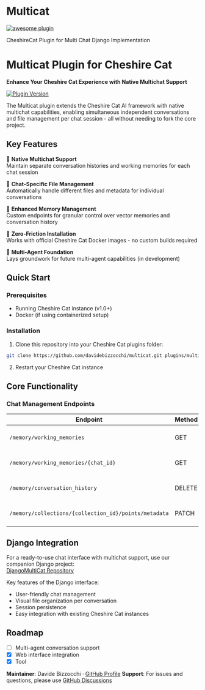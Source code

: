# Multicat

[![awesome plugin](https://custom-icon-badges.demolab.com/static/v1?label=&message=awesome+plugin&color=F4F4F5&style=for-the-badge&logo=cheshire_cat_black)](https://)

CheshireCat Plugin for Multi Chat Django Implementation

# Multicat Plugin for Cheshire Cat

**Enhance Your Cheshire Cat Experience with Native Multichat Support**

[![Plugin Version](https://img.shields.io/badge/version-0.0.1-blue)](https://github.com/davidebizzocchi/multicat)

The Multicat plugin extends the Cheshire Cat AI framework with native multichat capabilities, enabling simultaneous independent conversations and file management per chat session - all without needing to fork the core project.

## Key Features

🚀 **Native Multichat Support**  
Maintain separate conversation histories and working memories for each chat session

📁 **Chat-Specific File Management**  
Automatically handle different files and metadata for individual conversations

🧠 **Enhanced Memory Management**  
Custom endpoints for granular control over vector memories and conversation history

🔌 **Zero-Friction Installation**  
Works with official Cheshire Cat Docker images - no custom builds required

🔮 **Multi-Agent Foundation**  
Lays groundwork for future multi-agent capabilities (in development)

## Quick Start

### Prerequisites
- Running Cheshire Cat instance (v1.0+)
- Docker (if using containerized setup)

### Installation
1. Clone this repository into your Cheshire Cat plugins folder:
```bash
git clone https://github.com/davidebizzocchi/multicat.git plugins/multicat
```

2. Restart your Cheshire Cat instance

## Core Functionality

### Chat Management Endpoints

| Endpoint                          | Method | Description                                  |
|-----------------------------------|--------|----------------------------------------------|
| `/memory/working_memories`        | GET    | List all active chat sessions                |
| `/memory/working_memories/{chat_id}` | GET | Retrieve specific chat history               |
| `/memory/conversation_history`    | DELETE | Clear current chat history                   |
| `/memory/collections/{collection_id}/points/metadata` | PATCH | Bulk update memory metadata |

## Django Integration

For a ready-to-use chat interface with multichat support, use our companion Django project:  
[DjangoMultiCat Repository](https://github.com/davidebizzocchi/DjangoMultiCat)

Key features of the Django interface:

- User-friendly chat management
- Visual file organization per conversation
- Session persistence
- Easy integration with existing Cheshire Cat instances

## Roadmap

- [ ] Multi-agent conversation support
- [x] Web interface integration
- [x] Tool

**Maintainer**: Davide Bizzocchi · [GitHub Profile](https://github.com/davidebizzocchi)
**Support**: For issues and questions, please use [GitHub Discussions](https://github.com/davidebizzocchi/multicat/discussions)
